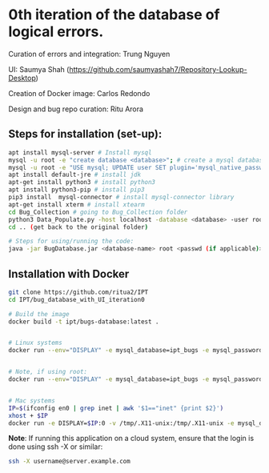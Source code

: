 # 0th iteration of the database of logical errors.

Curation of errors and integration: Trung Nguyen

UI: Saumya Shah (https://github.com/saumyashah7/Repository-Lookup-Desktop)

Creation of Docker image: Carlos Redondo

Design and bug repo curation: Ritu Arora


## Steps for installation (set-up):

```bash
apt install mysql-server # Install mysql
mysql -u root -e "create database <database>"; # create a mysql database
mysql -u root -e "USE mysql; UPDATE user SET plugin='mysql_native_password' WHERE User='root'; FLUSH PRIVILEGES;" # setting up root user
apt install default-jre # install jdk
apt-get install python3 # install python3
apt install python3-pip # install pip3
pip3 install  mysql-connector # install mysql-connector library
apt-get install xterm # install xtearm
cd Bug_Collection # going to Bug_Collection folder
python3 Data_Populate.py -host localhost -database <database> -user root -passwd <password (if applicable)> # populating the database
cd .. (get back to the original folder)

# Steps for using/running the code:
java -jar BugDatabase.jar <database-name> root <passwd (if applicable)>
```



## Installation with Docker

```bash
git clone https://github.com/ritua2/IPT
cd IPT/bug_database_with_UI_iteration0

# Build the image
docker build -t ipt/bugs-database:latest .


# Linux systems
docker run --env="DISPLAY" -e mysql_database=ipt_bugs -e mysql_password="samplepassword"  --net=host --volume="$HOME/.Xauthority:/root/.Xauthority:rw" --rm ipt/bugs-database:latest


# Note, if using root:
docker run --env="DISPLAY" -e mysql_database=ipt_bugs -e mysql_password="samplepassword"  --net=host --volume="/root/.Xauthority:/root/.Xauthority:rw" --rm ipt/bugs-database:latest


# Mac systems
IP=$(ifconfig en0 | grep inet | awk '$1=="inet" {print $2}')
xhost + $IP
docker run -e DISPLAY=$IP:0 -v /tmp/.X11-unix:/tmp/.X11-unix -e mysql_database=ipt_bugs --net=host --volume="$HOME/.Xauthority:/root/.Xauthority:rw" --rm ipt/bugs-database:latest
```


**Note**: If running this application on a cloud system, ensure that the login is done using ssh -X or similar:

```bash
ssh -X username@server.example.com
```

